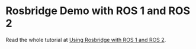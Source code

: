 # Rosbridge Demo with ROS 1 and ROS 2

Read the whole tutorial at [Using Rosbridge with ROS 1 and ROS 2](https://foxglove.dev/blog/using-rosbridge-with-ros1-and-ros2).

